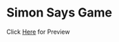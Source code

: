 <h1>Simon Says Game</h1>
<p>Click <a href = "https://ayushdumasia.github.io/SimonSaysGame/">Here</a> for Preview
